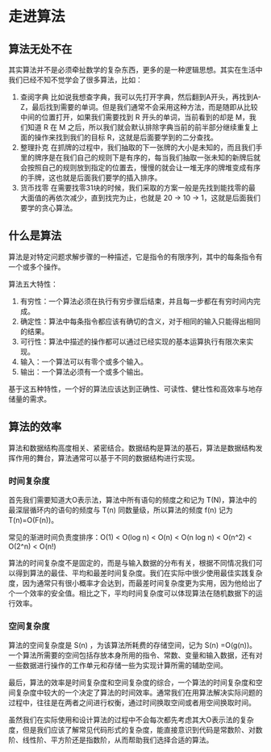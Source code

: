 # 走进算法
## 算法无处不在
其实算法并不是必须牵扯数学的复杂东西，更多的是一种逻辑思想。其实在生活中我们已经不知不觉学会了很多算法，比如：
1. 查阅字典
   比如说我想查字典，我可以先打开字典，然后翻到A开头，再找到A-Z，最后找到需要的单词。但是我们通常不会采用这种方法，而是随即从比较中间的位置打开，如果我们需要找到 R 开头的单词，当前看到的却是 M，我们知道 R 在 M 之后，所以我们就会默认排除字典当前的前半部分继续重复上面的操作来找到我们的目标 R，这就是后面要学到的二分查找。
2. 整理扑克
   在抓牌的过程中，我们抽取的下一张牌的大小是未知的，而且我们手里的牌序是在我们自己的规则下是有序的，每当我们抽取一张未知的新牌后就会按照自己的规则放到指定的位置去，慢慢的就会让一堆无序的牌堆变成有序的手牌，这也就是后面我们要学的插入排序。
3. 货币找零
   在需要找零31块的时候，我们采取的方案一般是先找到能找零的最大面值的再依次减少，直到找完为止，也就是 20 -> 10 -> 1，这就是后面我们要学的贪心算法。

## 什么是算法
算法是对特定问题求解步骤的一种描述，它是指令的有限序列，其中的每条指令有一个或多个操作。

算法五大特性：
1. 有穷性：一个算法必须在执行有穷步骤后结束，并且每一步都在有穷时间内完成。
2. 确定性：算法中每条指令都应该有确切的含义，对于相同的输入只能得出相同的结果。
3. 可行性：算法中描述的操作都可以通过已经实现的基本运算执行有限次来实现。
4. 输入：一个算法可以有零个或多个输入。
5. 输出：一个算法必须有一个或多个输出。

基于这五种特性，一个好的算法应该达到正确性、可读性、健壮性和高效率与地存储量的需求。

## 算法的效率
算法和数据结构高度相关、紧密结合。数据结构是算法的基石，算法是数据结构发挥作用的舞台，算法通常可以基于不同的数据结构进行实现。

### 时间复杂度
首先我们需要知道大O表示法，算法中所有语句的频度之和记为 T(N)，算法中的最深层循环内的语句的频度与 T(n) 同数量级，所以算法的频度 f(n) 记为 T(n)=O(F(n))。

常见的渐进时间负责度排序：O(1) < O(log n) < O(n) < O(n log n) < O(n^2) < O(2^n) < O(n!)

算法的时间复杂度不是固定的，而是与输入数据的分布有关，根据不同情况我们可以得到算法的最佳、平均和最差时间复杂度。我们在实际中很少使用最佳实践复杂度，因为通常只有很小概率才会达到，而最差时间复杂度更为实用，因为他给出了个一个效率的安全值。相比之下，平均时间复杂度可以体现算法在随机数据下的运行效率。

### 空间复杂度
算法的空间复杂度是 S(n) ，为该算法所耗费的存储空间，记为 S(n) =O(g(n))。一个算法所需要的空间包括存放本身所用的指令、常数、变量和输入数据，还有对一些数据进行操作的工作单元和存储一些为实现计算所需的辅助空间。

最后，算法的效率是时间复杂度和空间复杂度的综合，一个算法的时间复杂度和空间复杂度中较大的一个决定了算法的时间效率。通常我们在用算法解决实际问题的过程中，往往是在两者之间进行权衡，通过时间换取空间或者用空间换取时间。

虽然我们在实际使用和设计算法的过程中不会每次都先考虑其大O表示法的复杂度，但是我们应该了解常见代码形式的复杂度，能直接意识到代码是常数阶、对数阶、线性阶、平方阶还是指数阶，从而帮助我们选择合适的算法。